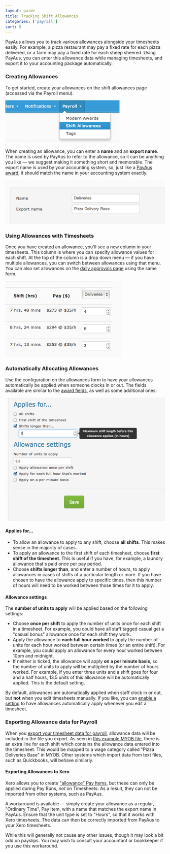 ```yaml
---
layout: guide
title: Tracking Shift Allowances
categories: ['payroll']
sort: 5
---
```


PayAus allows you to track various allowances alongside your timesheets easily. For example, a pizza restaurant may pay a fixed rate for each pizza delivered, or a farm may pay a fixed rate for each sheep sheered. Using PayAus, you can enter this allowance data while managing timesheets, and export it to your accounting package automatically.

### Creating Allowances

To get started, create your allowances on the shift allowances page (accessed via the Payroll menu).

![The allowances menu item](/img/payroll/allowances_menu.png)

When creating an allowance, you can enter a **name** and an **export name**. The name is used by PayAus to refer to the allowance, so it can be anything you like &mdash; we suggest making it something short and memorable. The export name is used by your accounting system, so, just like a [PayAus award](../../payroll/creating-awards/), it should match the name in your accounting system exactly.

![The allowances form](/img/payroll/allowances_form.png)

### Using Allowances with Timesheets

Once you have created an allowance, you'll see a new column in your timesheets. This column is where you can specify allowance values for each shift. At the top of the column is a drop down menu &mdash; if you have multiple allowances, you can switch between allowances using that menu. You can also set allowances on the [daily approvals page](../approving-rejecting-deleting/) using the same form.

![Allowances on a timesheet](/img/payroll/allowances_on_timesheet.png)

### Automatically Allocating Allowances

Use the configuration on the allowances form to have your allowances automatically be applied when someone clocks in or out. The fields available are similar to the [award fields](../../payroll/fields/), as well as some additional ones:

![Allowance automation form](/img/payroll/allowance_form.png)

#### Applies for...

* To allow an allowance to apply to any shift, choose **all shifts**. This makes sense in the majority of cases.
* To apply an allowance to the first shift of each timesheet, choose **first shift of the timesheet**. This is useful if you have, for example, a laundry allowance that's paid once per pay period.
* Choose **shifts longer than**, and enter a number of hours, to apply allowances in cases of shifts of a particular length or more. If you have chosen to have the allowance apply to specific times, then this number of hours will need to be worked between those times for it to apply.

#### Allowance settings

The **number of units to apply** will be applied based on the following settings:

* Choose **once per shift** to apply the number of units once for each shift in a timesheet. For example, you could have all staff tagged casual get a "casual bonus" allowance once for each shift they work.
* Apply the allowance to **each full hour worked** to apply the number of units for each hour worked between certain times (or an entire shift). For example, you could apply an allowance for every hour worked between 10pm and midnight.
* If neither is ticked, the allowance will apply **on a per minute basis**, so the number of units to apply will be multiplied by the number of hours worked. For example, if you enter three units and a shift goes for four and a half hours, 13.5 units of this allowance will be automatically applied. This is the default setting.

<div class="alert alert-block">
	<i class="icon-exclamation-sign"> </i>
	<p>
		By default, allowances are automatically applied when staff clock in or out, but <b>not</b> when you edit timesheets manually. If you like, you can <a href="http://help.payaus.com/settings/settings/#update_shift_allowances_when_shifts_are_edited">enable a setting</a> to have allowances automatically apply whenever you edit a timesheet.
	</p>
</div>

### Exporting Allowance data for Payroll

When you [export your timesheet data for payroll](../exports/), allowance data will be included in the file you export. As seen in [this example MYOB file](/files/myob_with_allowances.txt), there is an extra line for each shift which contains the allowance data entered into the timesheet. This would be mapped to a wage category called "Pizza Deliveries Base" in MYOB. Other systems which import data from text files, such as Quickbooks, will behave similarly.

#### Exporting Allowances to Xero

Xero allows you to create ["allowance" Pay Items](http://help.xero.com/help/PayrollHDIAddEarningRate.htm), but these can only be applied during Pay Runs, *not* on Timesheets. As a result, they can not be imported from other systems, such as PayAus.

A workaround is available &mdash; simply create your allowance as a regular, "Ordinary Time", Pay Item, with a name that matches the export name in PayAus. Ensure that the unit type is set to "Hours", so that it works with Xero timesheets. The data can then be correctly imported from PayAus to your Xero timesheets.

While this will generally not cause any other issues, though it may look a bit odd on payslips. You may wish to consult your accountant or bookkeeper if you use this workaround. 
